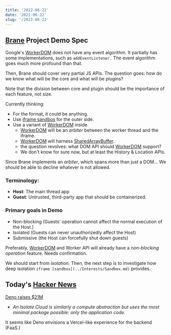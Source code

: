 ```yaml
---
title: '2022-06-22'
date: '2022-06-22'
slug: '/2022-06-22'
---
```


## [Brane](../Projects/Brane.md) Project Demo Spec

Google's [WorkerDOM](../Interests/WorkerDOM.md) does not have any event algorithm.
It partially has some implementations, such as `addEventListener.`
The event algorithm goes much more profound than that.

Then, Brane should cover very partial JS APIs.
The question goes: how do we know what will be the core and what will be plugins?

Note that the division between core and plugin should be the importance of each feature, not size.

Currently thinking:

- For the format, it could be anything.
- Use [iframe sandbox](../Interests/Sandbox.md) for the outer side.
- Use a variant of [WorkerDOM](../Interests/WorkerDOM.md) inside.
  - [WorkerDOM](../Interests/WorkerDOM.md) will be an _arbiter_ between the worker thread and the iframe.
  - [WorkerDOM](../Interests/WorkerDOM.md) will harness [SharedArrayBuffer](../Interests/SharedArrayBuffer.md).
  - the question revolves: what DOM API should [WorkerDOM](../Interests/WorkerDOM.md) support?
  - We don't know for sure now, but at least the History & Location APIs.

Since Brane implements an _arbiter_, which spans more than just a DOM...
We should be able to decline whatever is not allowed.

### Terminology:

- **Host**: The main thread app
- **Guest**: Untrusted, third-party app that should be containerized.

### Primary goals in Demo

- Non-blocking (Guests' operation cannot affect the normal execution of the Host.)
- Isolated (Guests can never unauthorizedly affect the Host)
- Submissive (the Host can forcefully shut down guests)

Preferably, [WorkerDOM](../Interests/WorkerDOM.md) and Worker API will already have a _non-blocking operation_ feature.
Needs confirmation.

We should start from _isolation_.
Then, the next step is to investigate how deep isolation `iframe [sandbox](../Interests/Sandbox.md)` provides.

## Today's [Hacker News](../Interests/Hacker%20News.md)

[Deno raises $21M](https://deno.com/blog/series-a)

- _An Isolate Cloud is similarly a compute abstraction but uses the most minimal package possible: only the application code._

It seems like Deno envisions a Vercel-like experience for the backend (FaaS.)

